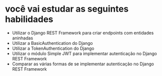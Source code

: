 # você vai estudar as seguintes habilidades

- Utilizar o Django REST Framework para criar endpoints com entidades aninhadas
- Utilizar a BasicAuthentication do Django
- Utilizar a TokenAuthentication do Django
- Utilizar o módulo Simple JWT para implementar autenticação no Django REST Framework
- Comparar as várias formas de se implementar autenticação no Django REST Framework
